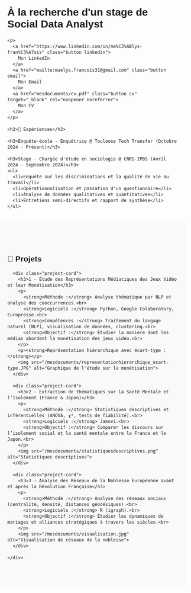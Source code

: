 <!DOCTYPE html>
<html lang="fr">
<head>
  <meta charset="UTF-8">
  <meta name="viewport" content="width=device-width, initial-scale=1.0">
  <title>Mon Portfolio</title>
   
  <!-- CSS intégré -->
  <style>
    body {
      font-family: Arial, sans-serif;
      margin: 0;
      padding: 0;
    }

    /* Style général des sections */
    .container {
      max-width: 1000px;
      margin: auto;
      padding: 20px;
    }

    /* Boutons de contact */
    .button {
      display: inline-block;
      margin-right: 10px;
      padding: 12px 25px;
      font-size: 16px;
      font-weight: bold;
      text-align: center;
      text-decoration: none;
      border-radius: 5px;
      transition: all 0.3s ease;
      color: white;
    }

    .linkedin { background-color: #0077b5; }
    .linkedin:hover { background-color: #005f84; }
    .email { background-color: #e44d26; }
    .email:hover { background-color: #b43d19; }
    .cv { background-color: #4CAF50; }
    .cv:hover { background-color: #45a049; }

    /* Section des projets en pleine largeur */
    .projects {
      width: 100%;
      background-color: #f8f9fa;
      padding: 40px 0;
    }

    .projects .container {
      max-width: 1200px;
    }

    /* Style des cartes projets */
    .project-card {
      background: white;
      padding: 20px;
      margin: 20px 0;
      border-radius: 8px;
      box-shadow: 0 0 10px rgba(0, 0, 0, 0.1);
    }

    .project-card h3 {
      color: #2596BE;
    }

    .project-card img {
      width: 100%;
      max-width: 600px;
      display: block;
      margin: 10px auto;
      border-radius: 5px;
    }

    .project-card p {
      text-align: justify;
    }

  </style>
</head>

<body>
  <!-- Section Présentation -->
  <div class="container">
    <h1>À la recherche d'un stage de Social Data Analyst</h1>

    <p>
      <a href="https://www.linkedin.com/in/ma%C3%ABlys-fran%C3%A7ois" class="button linkedin">
        Mon LinkedIn
      </a>
      <a href="mailto:maelys.francois31@gmail.com" class="button email">
        Mon Email
      </a>
      <a href="mesdocuments/cv.pdf" class="button cv" target="_blank" rel="noopener noreferrer">
        Mon CV
      </a>
    </p>

    <h2>💼 Expériences</h2>

    <h3>Enquête-école - Enquêtrice @ Toulouse Tech Transfer (Octobre 2024 - Présent)</h3>

    <h3>Stage - Chargée d'étude en sociologie @ CNRS-IPBS (Avril 2024 - Septembre 2024)</h3>
    <ul>
      <li>Enquête sur les discriminations et la qualité de vie au travail</li>
      <li>Opérationnalisation et passation d'un questionnaire</li>
      <li>Analyse de données qualitatives et quantitatives</li>
      <li>Entretiens semi-directifs et rapport de synthèse</li>
    </ul>
  </div>

  <!-- Section Projets en pleine largeur -->
  <div class="projects">
    <div class="container">
      <h2>📂 Projets</h2>

      <div class="project-card">
        <h3>1 - Étude des Représentations Médiatiques des Jeux Vidéo et leur Monétisation</h3>
        <p>
          <strong>Méthode :</strong> Analyse thématique par NLP et analyse des cooccurrences.<br>
          <strong>Logiciels :</strong> Python, Google Colaboratory, Europresse.<br>
          <strong>Compétences :</strong> Traitement du langage naturel (NLP), visualisation de données, clustering.<br>
          <strong>Objectif :</strong> Étudier la manière dont les médias abordent la monétisation des jeux vidéo.<br>
        </p>
        <p><strong>Représentation hiérarchique avec écart-type :</strong></p>
        <img src="/mesdocuments/representationhierarchique_ecart-type.JPG" alt="Graphique de l'étude sur la monétisation">
      </div>

      <div class="project-card">
        <h3>2 - Extraction de thématiques sur la Santé Mentale et l’Isolement (France & Japon)</h3>
        <p>
          <strong>Méthode :</strong> Statistiques descriptives et inférentielles (ANOVA, χ², tests de fiabilité).<br>
          <strong>Logiciels :</strong> Jamovi.<br>
          <strong>Objectif :</strong> Comparer les discours sur l’isolement social et la santé mentale entre la France et le Japon.<br>
        </p>
        <img src="/mesdocuments/statistiquesdescriptives.png" alt="Statistiques descriptives">
      </div>

      <div class="project-card">
        <h3>3 - Analyse des Réseaux de la Noblesse Européenne avant et après la Révolution Française</h3>
        <p>
          <strong>Méthode :</strong> Analyse des réseaux sociaux (centralité, densité, distances géodésiques).<br>
          <strong>Logiciels :</strong> R (igraph).<br>
          <strong>Objectif :</strong> Étudier les dynamiques de mariages et alliances stratégiques à travers les siècles.<br>
        </p>
        <img src="/mesdocuments/visualisation.jpg" alt="Visualisation de réseaux de la noblesse">
      </div>

    </div>
  </div>

  <!-- Script pour FontAwesome -->
  <script src="https://cdnjs.cloudflare.com/ajax/libs/font-awesome/5.15.3/js/all.min.js"></script>
</body>
</html>
